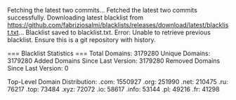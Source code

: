 Fetching the latest two commits...
Fetched the latest two commits successfully.
Downloading latest blacklist from https://github.com/fabriziosalmi/blacklists/releases/download/latest/blacklist.txt...
Blacklist saved to blacklist.txt.
Error: Unable to retrieve previous blacklist. Ensure this is a git repository with history.

=== Blacklist Statistics ===
Total Domains: 3179280
Unique Domains: 3179280
Added Domains Since Last Version: 3179280
Removed Domains Since Last Version: 0

Top-Level Domain Distribution:
  .com: 1550927
  .org: 251990
  .net: 210475
  .ru: 76217
  .top: 73484
  .xyz: 72072
  .io: 58617
  .info: 53144
  .pl: 49216
  .fr: 41298
